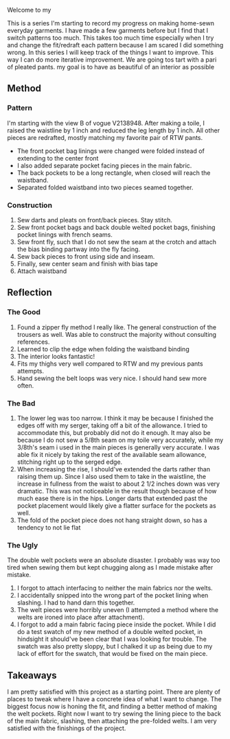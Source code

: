 Welcome to my 

This is a series I'm starting to record my progress on making home-sewn everyday garments. I have made a few garments before but I find that I switch patterns too much. This takes too much time especially when I try and change the fit/redraft each pattern because I am scared I did something wrong. In this series I will keep track of the things I want to improve. This way I can do more iterative improvement. We are going tos tart with a pari of pleated pants. my goal is to have as beautiful of an interior as possible

## Method
### Pattern
I'm starting with the view B of vogue V2138948. After making a toile, I raised the waistline by 1 inch and reduced the leg length by 1 inch. All other pieces are redrafted, mostly matching my favorite pair of RTW pants.
- The front pocket bag linings were changed were folded instead of extending to the center front
- I also added separate pocket facing pieces in the main fabric. 
- The back pockets to be a long rectangle, when closed will reach the waistband. 
- Separated folded waistband into two pieces seamed together.
### Construction
1. Sew darts and pleats on front/back pieces. Stay stitch.
2. Sew front pocket bags and back double welted pocket bags, finishing pocket linings with french seams.
3. Sew front fly, such that I do not sew the seam at the crotch and attach the bias binding partway into the fly facing. 
4. Sew back pieces to front using side and inseam.
5. Finally, sew center seam and finish with bias tape
6. Attach waistband

## Reflection
### The Good
1. Found a zipper fly method I really like. The general construction of the trousers as well. Was able to construct the majority without consulting references.
2. Learned to clip the edge when folding the waistband binding
4. The interior looks fantastic!
5. Fits my thighs very well compared to RTW and my previous pants attempts.
6. Hand sewing the belt loops was very nice. I should hand sew more often.

### The Bad
1. The lower leg was too narrow. I think it may be because I finished the edges off with my serger, taking off a bit of the allowance. I tried to accommodate this, but probably did not do it enough. It may also be because I do not sew a 5/8th seam on my toile very accurately, while my 3/8th's seam i used in the main pieces is generally very accurate. I was able fix it nicely by taking the rest of the available seam allowance, stitching right up to the serged edge.
2. When increasing the rise, I should've extended the darts rather than raising them up. Since I also used them to take in the waistline, the increase in fullness from the waist to about 2 1/2 inches down was very dramatic. This was not noticeable in the result though because of how much ease there is in the hips. Longer darts that extended past the pocket placement would likely give a flatter surface for the pockets as well.
3. The fold of the pocket piece does not hang straight down, so has a tendency to not lie flat

### The Ugly
The double welt pockets were an absolute disaster. I probably was way too tired when sewing them but kept chugging along as I made mistake after mistake. 
1. I forgot to attach interfacing to neither the main fabrics nor the welts.
2. I accidentally snipped into the wrong part of the pocket lining when slashing. I had to hand darn this together.
3. The welt pieces were horribly uneven (I attempted a method where the welts are ironed into place after attachment).
4. I forgot to add a main fabric facing piece inside the pocket.
While I did do a test swatch of my new method of a double welted pocket, in hindsight it should've been clear that I was looking for trouble. The swatch was also pretty sloppy, but I chalked it up as being due to my lack of effort for the swatch, that would be fixed on the main piece. 

## Takeaways
I am pretty satisfied with this project as a starting point. There are plenty of places to tweak where I have a concrete idea of what I want to change. The biggest focus now is honing the fit, and finding a better method of making the welt pockets. Right now I want to try sewing the lining piece to the back of the main fabric, slashing, then attaching the pre-folded welts. I am very satisfied with the finishings of the project.